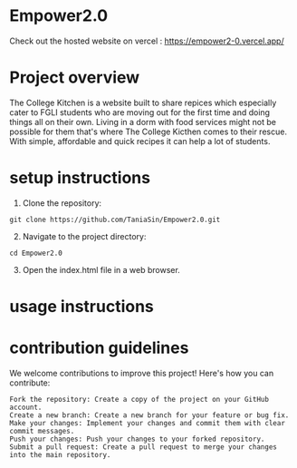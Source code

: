 # Empower2.0
Check out the hosted website on vercel : https://empower2-0.vercel.app/

# Project overview
The College Kitchen is a website built to share repices which especially cater to FGLI students who are moving out for the first time and doing things all on their own. Living in a dorm with food services might not be possible for them that's where The College Kicthen comes to their rescue. With simple, affordable and quick recipes it can help a lot of students.

# setup instructions
1. Clone the repository:
```
git clone https://github.com/TaniaSin/Empower2.0.git
``` 
2. Navigate to the project directory:
```
cd Empower2.0
```
3. Open the index.html file in a web browser.
   
# usage instructions


# contribution guidelines
We welcome contributions to improve this project! Here's how you can contribute:

    Fork the repository: Create a copy of the project on your GitHub account.
    Create a new branch: Create a new branch for your feature or bug fix.
    Make your changes: Implement your changes and commit them with clear commit messages.
    Push your changes: Push your changes to your forked repository.
    Submit a pull request: Create a pull request to merge your changes into the main repository.
